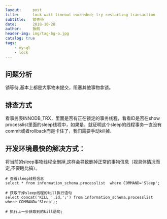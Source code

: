 ```yaml
---
layout:     post
title:      lock wait timeout exceeded; try restarting transaction
subtitle:   锁等待
date:       2018-10-28
author:     振航
header-img: img/tag-bg-o.jpg
catalog: true
tags:
    - mysql
    - lock
---
```

## 问题分析
锁等待,基本上都是大事物未提交，阻塞其他事物拿锁。

## 排查方式
看事务表INNODB_TRX，里面是否有正在锁定的事务线程，看看ID是否在show processlist里面的sleep线程中，如果是，就证明这个sleep的线程事务一直没有commit或者rollback而是卡住了，我们需要手动kill掉.

## 开发环境最快的解决方式：
将当前的sleep事物线程全删掉,这样会导致删掉正常的事物信息（视具体情况而定,不要瞎比搞）。
```mysql
# 查看sleep线程信息
select * from information_schema.processlist  where COMMAND='Sleep'; 

# 获取干掉sleep线程的kill执行语句
select concat('KILL ',id,';') from information_schema.processlist where COMMAND='Sleep';;

# 执行上一步获取到的kill语句;
```

   


   




